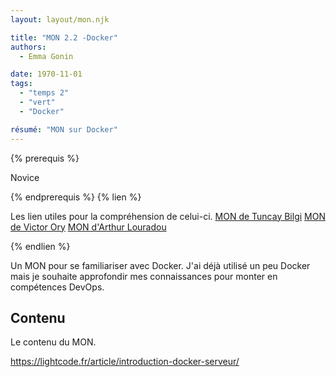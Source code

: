 ```yaml
---
layout: layout/mon.njk

title: "MON 2.2 -Docker"
authors:
  - Emma Gonin

date: 1970-11-01
tags: 
  - "temps 2"
  - "vert"
  - "Docker"

résumé: "MON sur Docker"
---
```


{% prerequis %}

Novice

{% endprerequis %}
{% lien %}

Les lien utiles pour la compréhension de celui-ci.
[MON de Tuncay Bilgi](https://francoisbrucker.github.io/do-it/promos/2022-2023/Bilgi-Tuncay/mon/Docker/)
[MON de Victor Ory](https://francoisbrucker.github.io/do-it/promos/2023-2024/Victor-Ory/mon/Docker/)
[MON d'Arthur Louradou](https://francoisbrucker.github.io/do-it/promos/2023-2024/Louradou-Arthur/mon/temps-2.1/)

{% endlien %}

Un MON pour se familiariser avec Docker. J'ai déjà utilisé un peu Docker mais je souhaite approfondir mes connaissances pour monter en compétences DevOps.

## Contenu

Le contenu du MON.

https://lightcode.fr/article/introduction-docker-serveur/